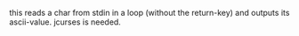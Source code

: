 this reads a char from stdin in a loop (without the return-key) and outputs its ascii-value. jcurses is needed.
